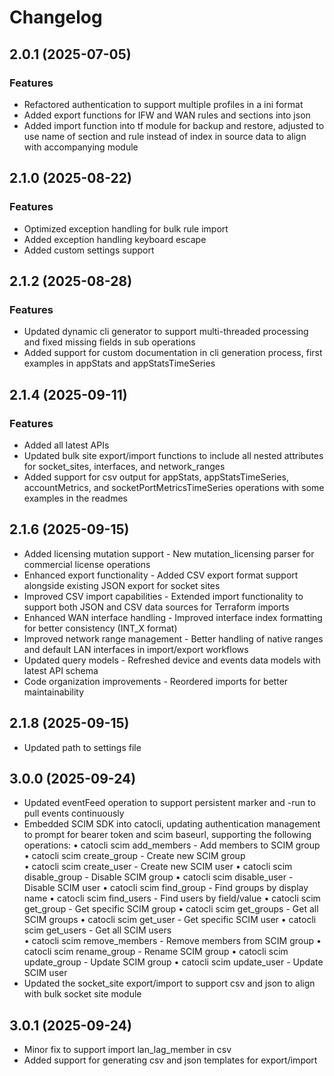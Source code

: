 # Changelog

## 2.0.1 (2025-07-05)

### Features
- Refactored authentication to support multiple profiles in a ini format
- Added export functions for IFW and WAN rules and sections into json
- Added import function into tf module for backup and restore, adjusted to use name of section and rule instead of index in source data to align with accompanying module 

## 2.1.0 (2025-08-22)

### Features

- Optimized exception handling for bulk rule import 
- Added exception handling keyboard escape 
- Added custom settings support

## 2.1.2 (2025-08-28)

### Features

- Updated dynamic cli generator to support multi-threaded processing and fixed missing fields in sub operations
- Added support for custom documentation in cli generation process, first examples in appStats and appStatsTimeSeries

## 2.1.4 (2025-09-11)

### Features

- Added all latest APIs
- Updated bulk site export/import functions to include all nested attributes for socket_sites, interfaces, and network_ranges
- Added support for csv output for appStats, appStatsTimeSeries, accountMetrics, and socketPortMetricsTimeSeries operations with some examples in the readmes

## 2.1.6 (2025-09-15)

- Added licensing mutation support - New mutation_licensing parser for commercial license operations
- Enhanced export functionality - Added CSV export format support alongside existing JSON export for socket sites 
- Improved CSV import capabilities - Extended import functionality to support both JSON and CSV data sources for Terraform imports
- Enhanced WAN interface handling - Improved interface index formatting for better consistency (INT_X format)
- Improved network range management - Better handling of native ranges and default LAN interfaces in import/export workflows
- Updated query models - Refreshed device and events data models with latest API schema
- Code organization improvements - Reordered imports for better maintainability

## 2.1.8 (2025-09-15)

- Updated path to settings file

## 3.0.0 (2025-09-24)

- Updated eventFeed operation to support persistent marker and -run to pull events continuously
- Embedded SCIM SDK into catocli, updating authentication management to prompt for bearer token and scim baseurl, supporting the following operations:
    •  catocli scim add_members - Add members to SCIM group
    •  catocli scim create_group - Create new SCIM group  
    •  catocli scim create_user - Create new SCIM user
    •  catocli scim disable_group - Disable SCIM group
    •  catocli scim disable_user - Disable SCIM user
    •  catocli scim find_group - Find groups by display name
    •  catocli scim find_users - Find users by field/value
    •  catocli scim get_group - Get specific SCIM group
    •  catocli scim get_groups - Get all SCIM groups
    •  catocli scim get_user - Get specific SCIM user
    •  catocli scim get_users - Get all SCIM users  
    •  catocli scim remove_members - Remove members from SCIM group
    •  catocli scim rename_group - Rename SCIM group
    •  catocli scim update_group - Update SCIM group
    •  catocli scim update_user - Update SCIM user
- Updated the socket_site export/import to support csv and json to align with bulk socket site module


## 3.0.1 (2025-09-24)

- Minor fix to support import lan_lag_member in csv
- Added support for generating csv and json templates for export/import
